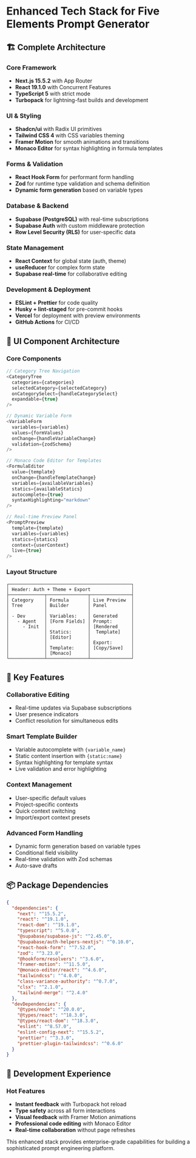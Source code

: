# Enhanced Tech Stack for Five Elements Prompt Generator

## 🏗️ Complete Architecture

### **Core Framework**
- **Next.js 15.5.2** with App Router
- **React 19.1.0** with Concurrent Features
- **TypeScript 5** with strict mode
- **Turbopack** for lightning-fast builds and development

### **UI & Styling**
- **Shadcn/ui** with Radix UI primitives
- **Tailwind CSS 4** with CSS variables theming
- **Framer Motion** for smooth animations and transitions
- **Monaco Editor** for syntax highlighting in formula templates

### **Forms & Validation**
- **React Hook Form** for performant form handling
- **Zod** for runtime type validation and schema definition
- **Dynamic form generation** based on variable types

### **Database & Backend**
- **Supabase (PostgreSQL)** with real-time subscriptions
- **Supabase Auth** with custom middleware protection
- **Row Level Security (RLS)** for user-specific data

### **State Management**
- **React Context** for global state (auth, theme)
- **useReducer** for complex form state
- **Supabase real-time** for collaborative editing

### **Development & Deployment**
- **ESLint + Prettier** for code quality
- **Husky + lint-staged** for pre-commit hooks
- **Vercel** for deployment with preview environments
- **GitHub Actions** for CI/CD

## 🎨 UI Component Architecture

### **Core Components**
```typescript
// Category Tree Navigation
<CategoryTree 
  categories={categories}
  selectedCategory={selectedCategory}
  onCategorySelect={handleCategorySelect}
  expandable={true}
/>

// Dynamic Variable Form
<VariableForm
  variables={variables}
  values={formValues}
  onChange={handleVariableChange}
  validation={zodSchema}
/>

// Monaco Code Editor for Templates
<FormulaEditor
  value={template}
  onChange={handleTemplateChange}
  variables={availableVariables}
  statics={availableStatics}
  autocomplete={true}
  syntaxHighlighting="markdown"
/>

// Real-time Preview Panel
<PromptPreview
  template={template}
  variables={variables}
  statics={statics}
  context={userContext}
  live={true}
/>
```

### **Layout Structure**
```
┌─────────────────────────────────────────────┐
│ Header: Auth + Theme + Export               │
├─────────────┬───────────────┬───────────────┤
│ Category    │ Formula       │ Live Preview  │
│ Tree        │ Builder       │ Panel         │
│             │               │               │
│ - Dev       │ Variables:    │ Generated     │
│   - Agent   │ [Form Fields] │ Prompt:       │
│     - Init  │               │ [Rendered     │
│             │ Statics:      │  Template]    │
│             │ [Editor]      │               │
│             │               │ Export:       │
│             │ Template:     │ [Copy/Save]   │
│             │ [Monaco]      │               │
└─────────────┴───────────────┴───────────────┘
```

## 🔧 Key Features

### **Collaborative Editing**
- Real-time updates via Supabase subscriptions
- User presence indicators
- Conflict resolution for simultaneous edits

### **Smart Template Builder**
- Variable autocomplete with `{variable_name}`
- Static content insertion with `{static:name}`
- Syntax highlighting for template syntax
- Live validation and error highlighting

### **Context Management**
- User-specific default values
- Project-specific contexts
- Quick context switching
- Import/export context presets

### **Advanced Form Handling**
- Dynamic form generation based on variable types
- Conditional field visibility
- Real-time validation with Zod schemas
- Auto-save drafts

## 📦 Package Dependencies

```json
{
  "dependencies": {
    "next": "^15.5.2",
    "react": "^19.1.0",
    "react-dom": "^19.1.0",
    "typescript": "^5.0.0",
    "@supabase/supabase-js": "^2.45.0",
    "@supabase/auth-helpers-nextjs": "^0.10.0",
    "react-hook-form": "^7.52.0",
    "zod": "^3.23.0",
    "@hookform/resolvers": "^3.6.0",
    "framer-motion": "^11.5.0",
    "@monaco-editor/react": "^4.6.0",
    "tailwindcss": "^4.0.0",
    "class-variance-authority": "^0.7.0",
    "clsx": "^2.1.0",
    "tailwind-merge": "^2.4.0"
  },
  "devDependencies": {
    "@types/node": "^20.0.0",
    "@types/react": "^18.3.0",
    "@types/react-dom": "^18.3.0",
    "eslint": "^8.57.0",
    "eslint-config-next": "^15.5.2",
    "prettier": "^3.3.0",
    "prettier-plugin-tailwindcss": "^0.6.0"
  }
}
```

## 🚀 Development Experience

### **Hot Features**
- **Instant feedback** with Turbopack hot reload
- **Type safety** across all form interactions
- **Visual feedback** with Framer Motion animations
- **Professional code editing** with Monaco Editor
- **Real-time collaboration** without page refreshes

This enhanced stack provides enterprise-grade capabilities for building a sophisticated prompt engineering platform.